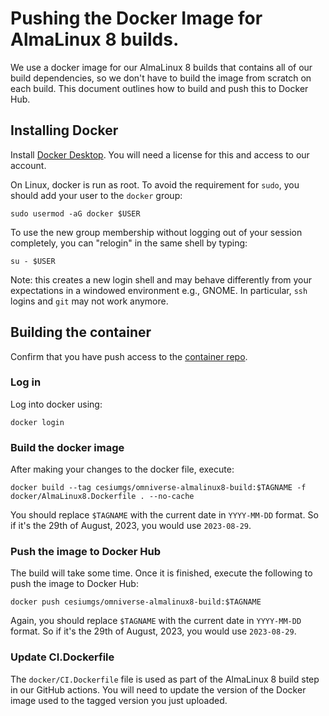 # Pushing the Docker Image for AlmaLinux 8 builds.

We use a docker image for our AlmaLinux 8 builds that contains all of our build dependencies, so we don't have to build the image from scratch on each build. This document outlines how to build and push this to Docker Hub.

## Installing Docker

Install [Docker Desktop](https://docs.docker.com/desktop/install/ubuntu/). You will need a license for this and access to our account.

On Linux, docker is run as root. To avoid the requirement for `sudo`, you should add your user to the `docker` group:

```shell
sudo usermod -aG docker $USER
```

To use the new group membership without logging out of your session
completely, you can "relogin" in the same shell by typing:
```shell
su - $USER
```

Note: this creates a new login shell and may behave differently from
your expectations in a windowed environment e.g., GNOME. In
particular, `ssh` logins and `git` may not work anymore.

## Building the container

Confirm that you have push access to the [container repo](https://hub.docker.com/r/cesiumgs/omniverse-almalinux8-build).

### Log in

Log into docker using:

```shell
docker login
```

### Build the docker image

After making your changes to the docker file, execute:

```shell
docker build --tag cesiumgs/omniverse-almalinux8-build:$TAGNAME -f docker/AlmaLinux8.Dockerfile . --no-cache
```

You should replace `$TAGNAME` with the current date in `YYYY-MM-DD` format. So if it's the 29th of August, 2023, you would use `2023-08-29`.

### Push the image to Docker Hub

The build will take some time. Once it is finished, execute the following to push the image to Docker Hub:

```shell
docker push cesiumgs/omniverse-almalinux8-build:$TAGNAME
```

Again, you should replace `$TAGNAME` with the current date in `YYYY-MM-DD` format. So if it's the 29th of August, 2023, you would use `2023-08-29`.

### Update CI.Dockerfile

The `docker/CI.Dockerfile` file is used as part of the AlmaLinux 8 build step in our GitHub actions. You will need to update the version of the Docker image used to the tagged version you just uploaded.
